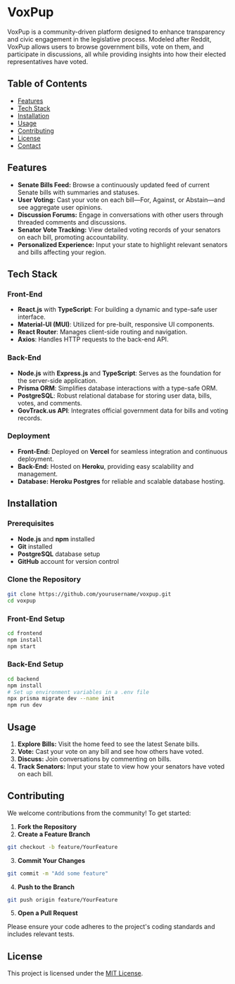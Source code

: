 # VoxPup

VoxPup is a community-driven platform designed to enhance transparency and civic engagement in the legislative process. Modeled after Reddit, VoxPup allows users to browse government bills, vote on them, and participate in discussions, all while providing insights into how their elected representatives have voted.

## **Table of Contents**

- [Features](#features)
- [Tech Stack](#tech-stack)
- [Installation](#installation)
- [Usage](#usage)
- [Contributing](#contributing)
- [License](#license)
- [Contact](#contact)

## **Features**

- **Senate Bills Feed:** Browse a continuously updated feed of current Senate bills with summaries and statuses.
- **User Voting:** Cast your vote on each bill—For, Against, or Abstain—and see aggregate user opinions.
- **Discussion Forums:** Engage in conversations with other users through threaded comments and discussions.
- **Senator Vote Tracking:** View detailed voting records of your senators on each bill, promoting accountability.
- **Personalized Experience:** Input your state to highlight relevant senators and bills affecting your region.

## **Tech Stack**

### **Front-End**

- **React.js** with **TypeScript**: For building a dynamic and type-safe user interface.
- **Material-UI (MUI)**: Utilized for pre-built, responsive UI components.
- **React Router**: Manages client-side routing and navigation.
- **Axios**: Handles HTTP requests to the back-end API.

### **Back-End**

- **Node.js** with **Express.js** and **TypeScript**: Serves as the foundation for the server-side application.
- **Prisma ORM**: Simplifies database interactions with a type-safe ORM.
- **PostgreSQL**: Robust relational database for storing user data, bills, votes, and comments.
- **GovTrack.us API**: Integrates official government data for bills and voting records.

### **Deployment**

- **Front-End:** Deployed on **Vercel** for seamless integration and continuous deployment.
- **Back-End:** Hosted on **Heroku**, providing easy scalability and management.
- **Database:** **Heroku Postgres** for reliable and scalable database hosting.

## **Installation**

### **Prerequisites**

- **Node.js** and **npm** installed
- **Git** installed
- **PostgreSQL** database setup
- **GitHub** account for version control

### **Clone the Repository**

```bash
git clone https://github.com/yourusername/voxpup.git
cd voxpup
```

### **Front-End Setup**

```bash
cd frontend
npm install
npm start
```

### **Back-End Setup**

```bash
cd backend
npm install
# Set up environment variables in a .env file
npx prisma migrate dev --name init
npm run dev
```

## **Usage**

1. **Explore Bills:** Visit the home feed to see the latest Senate bills.
2. **Vote:** Cast your vote on any bill and see how others have voted.
3. **Discuss:** Join conversations by commenting on bills.
4. **Track Senators:** Input your state to view how your senators have voted on each bill.

## **Contributing**

We welcome contributions from the community! To get started:

1. **Fork the Repository**
2. **Create a Feature Branch**

```bash
git checkout -b feature/YourFeature
```

3. **Commit Your Changes**

```bash
git commit -m "Add some feature"
```

4. **Push to the Branch**

```bash
git push origin feature/YourFeature
```

5. **Open a Pull Request**

Please ensure your code adheres to the project's coding standards and includes relevant tests.

## **License**

This project is licensed under the [MIT License](LICENSE).

